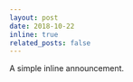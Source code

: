 ```yaml
---
layout: post
date: 2018-10-22
inline: true
related_posts: false
---
```


A simple inline announcement.
